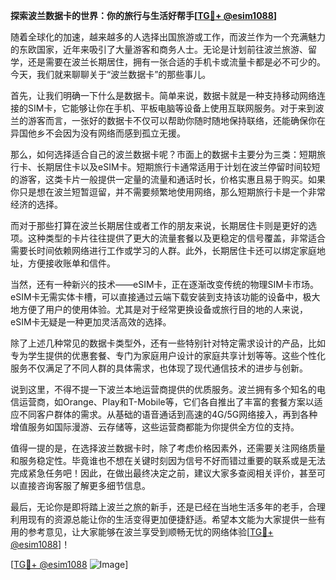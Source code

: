 **探索波兰数据卡的世界：你的旅行与生活好帮手[[TG💪+ @esim1088](https://t.me/s/esim1088)]**

随着全球化的加速，越来越多的人选择出国旅游或工作，而波兰作为一个充满魅力的东欧国家，近年来吸引了大量游客和商务人士。无论是计划前往波兰旅游、留学，还是需要在波兰长期居住，拥有一张合适的手机卡或流量卡都是必不可少的。今天，我们就来聊聊关于“波兰数据卡”的那些事儿。

首先，让我们明确一下什么是数据卡。简单来说，数据卡就是一种支持移动网络连接的SIM卡，它能够让你在手机、平板电脑等设备上使用互联网服务。对于来到波兰的游客而言，一张好的数据卡不仅可以帮助你随时随地保持联络，还能确保你在异国他乡不会因为没有网络而感到孤立无援。

那么，如何选择适合自己的波兰数据卡呢？市面上的数据卡主要分为三类：短期旅行卡、长期居住卡以及eSIM卡。短期旅行卡通常适用于计划在波兰停留时间较短的游客，这类卡片一般提供一定量的流量和通话时长，价格实惠且易于购买。如果你只是想在波兰短暂逗留，并不需要频繁地使用网络，那么短期旅行卡是一个非常经济的选择。

而对于那些打算在波兰长期居住或者工作的朋友来说，长期居住卡则是更好的选项。这种类型的卡片往往提供了更大的流量套餐以及更稳定的信号覆盖，非常适合需要长时间依赖网络进行工作或学习的人群。此外，长期居住卡还可以绑定家庭地址，方便接收账单和信件。

当然，还有一种新兴的技术——eSIM卡，正在逐渐改变传统的物理SIM卡市场。eSIM卡无需实体卡槽，可以直接通过云端下载安装到支持该功能的设备中，极大地方便了用户的使用体验。尤其是对于经常更换设备或旅行目的地的人来说，eSIM卡无疑是一种更加灵活高效的选择。

除了上述几种常见的数据卡类型外，还有一些特别针对特定需求设计的产品，比如专为学生提供的优惠套餐、专门为家庭用户设计的家庭共享计划等等。这些个性化服务不仅满足了不同人群的具体需求，也体现了现代通信技术的进步与创新。

说到这里，不得不提一下波兰本地运营商提供的优质服务。波兰拥有多个知名的电信运营商，如Orange、Play和T-Mobile等，它们各自推出了丰富的套餐方案以适应不同客户群体的需求。从基础的语音通话到高速的4G/5G网络接入，再到各种增值服务如国际漫游、云存储等，这些运营商都能为你提供全方位的支持。

值得一提的是，在选择波兰数据卡时，除了考虑价格因素外，还需要关注网络质量和服务稳定性。毕竟谁也不想在关键时刻因为信号不好而错过重要的联系或是无法完成紧急任务吧！因此，在做出最终决定之前，建议大家多查阅相关评价，甚至可以直接咨询客服了解更多细节信息。

最后，无论你是即将踏上波兰之旅的新手，还是已经在当地生活多年的老手，合理利用现有的资源总能让你的生活变得更加便捷舒适。希望本文能为大家提供一些有用的参考意见，让大家能够在波兰享受到顺畅无忧的网络体验[[TG💪+ @esim1088](https://t.me/s/esim1088)]！

[[TG💪+ @esim1088](https://t.me/s/esim1088) ![Image](https://i.postimg.cc/4NQfJmqS/Snipaste-2025-05-13-00-14-12.png)]
